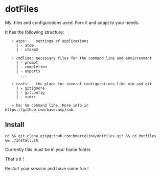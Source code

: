 # dotFiles

My .files and configurations used. Fork it and adapt to your needs.

It has the following structure:

```
   + apps:    settings of applications
     | - atom
     | - iterm2
     
   + cmdline: necessary files for the command line and enviorenment
   	 | - prompt
   	 | - completion
   	 | - exports
   	   ...
      
   + confs:   the place for several configurations like vim and git
   	 | - gitignore
   	 | - gitconfig
   	 | - vimrc
   	 
   + hm: hm command line. More info in https://github.com/basecamp/sub.

```

## Install 

`cd && git clone git@github.com:hmarcelino/dotfiles.git && cd dotfiles && ./install.sh `

Currently this must be in your home folder.

That's it !

Restart your session and have some fun !
